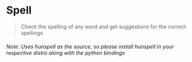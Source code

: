 # Spell

> Check the spelling of any word and get suggestions for the correct spellings

###### Note: Uses hunspell as the source, so please install hunspell in your respective distro along with the python bindings